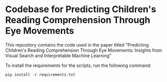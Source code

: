 # Codebase for Predicting Children's Reading Comprehension Through Eye Movements

This repository contains the code used in the paper titled "Predicting Children's Reading Comprehension Through Eye 
Movements: Insights from Visual Search and Interpretable Machine Learning"

To install the requirements for the scripts, run the following command:
```
pip install -r requirements.txt
```
